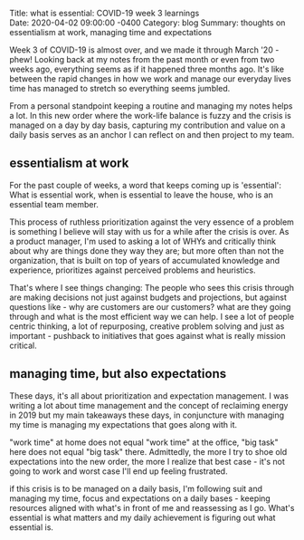 Title: what is essential: COVID-19 week 3 learnings  
Date:   2020-04-02 09:00:00 -0400
Category: blog
Summary: thoughts on essentialism at work, managing time and expectations 

Week 3 of COVID-19 is almost over, and we made it through March '20 - phew! Looking back at my notes from the past month or even from two weeks ago, everything seems as if it happened three months ago. It's like between the rapid changes in how we work and manage our everyday lives time has managed to stretch so everything seems jumbled. 

From a personal standpoint keeping a routine and managing my notes helps a lot. In this new order where the work-life balance is fuzzy and the crisis is managed on a day by day basis, capturing my contribution and value on a daily basis serves as an anchor I can reflect on and then project to my team. 

## essentialism at work 

For the past couple of weeks, a word that keeps coming up is 'essential': What is essential work, when is essential to leave the house, who is an essential team member. 

This process of ruthless prioritization against the very essence of a problem is something I believe will stay with us for a while after the crisis is over. As a product manager, I'm used to asking a lot of WHYs and critically think about why are things done they way they are; but more often than not the organization, that is built on top of years of accumulated knowledge and experience, prioritizes against perceived problems and heuristics. 

That's where I see things changing: The people who sees this crisis through are making decisions not just against budgets and projections, but against questions like - why are customers are our customers? what are they going through and what is the most efficient way we can help. I see a lot of people centric thinking, a lot of repurposing, creative problem solving and just as important - pushback to initiatives that goes against what is really mission critical. 

## managing time, but also expectations 

These days, it's all about prioritization and expectation management. I was writing a lot about time management and the concept of reclaiming energy in 2019 but my main takeaways these days, in conjuncture with managing my time is managing my expectations that goes along with it. 

"work time" at home does not equal "work time" at the office, "big task" here does not equal "big task" there. Admittedly, the more I try to shoe old expectations into the new order, the more I realize that best case - it's not going to work and worst case I'll end up feeling frustrated. 

if this crisis is to be managed on a daily basis, I'm following suit and managing my time, focus and expectations on a daily bases - keeping resources aligned with what's in front of me and reassessing as I go. What's essential is what matters and my daily achievement is figuring out what essential is.